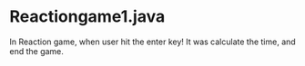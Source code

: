 # Reactiongame1.java
 In Reaction game, when user hit the enter key! It was calculate the time, and end the game. 
